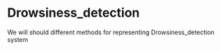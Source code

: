 # Drowsiness_detection
We will should different methods for representing Drowsiness_detection system
